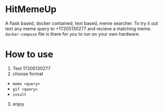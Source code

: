 # HitMemeUp
A flask based, docker contained, text based, meme searcher. 
To try it out text any meme query to +17205130277 and recieve a matching meme.
`docker-compose` file is there for you to run on your own hardware.

# How to use
1. Text 17205130277
2. choose format
  * `meme <query>`
  * `gif <query>`
  * `insult`
3. enjoy
